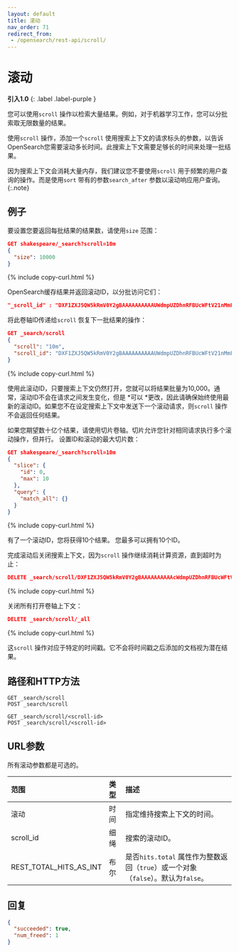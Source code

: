 ```yaml
---
layout: default
title: 滚动
nav_order: 71
redirect_from:
 - /opensearch/rest-api/scroll/
---
```


# 滚动
**引入1.0**
{: .label .label-purple }

您可以使用`scroll` 操作以检索大量结果。例如，对于机器学习工作，您可以分批索取无限数量的结果。

使用`scroll` 操作，添加一个`scroll` 使用搜索上下文的请求标头的参数，以告诉OpenSearch您需要滚动多长时间。此搜索上下文需要足够长的时间来处理一批结果。

因为搜索上下文会消耗大量内存，我们建议您不要使用`scroll` 用于频繁的用户查询的操作。而是使用`sort` 带有的参数`search_after` 参数以滚动响应用户查询。
{:.note}

## 例子

要设置您要返回每批结果的结果数，请使用`size` 范围：

```json
GET shakespeare/_search?scroll=10m
{
  "size": 10000
}
```
{% include copy-curl.html %}

OpenSearch缓存结果并返回滚动ID，以分批访问它们：

```json
"_scroll_id" : "DXF1ZXJ5QW5kRmV0Y2gBAAAAAAAAAAUWdmpUZDhnRFBUcWFtV21nMmFwUGJEQQ=="
```

将此卷轴ID传递给`scroll` 恢复下一批结果的操作：

```json
GET _search/scroll
{
  "scroll": "10m",
  "scroll_id": "DXF1ZXJ5QW5kRmV0Y2gBAAAAAAAAAAUWdmpUZDhnRFBUcWFtV21nMmFwUGJEQQ=="
}
```
{% include copy-curl.html %}

使用此滚动ID，只要搜索上下文仍然打开，您就可以将结果批量为10,000。通常，滚动ID不会在请求之间发生变化，但是 *可以 *更改，因此请确保始终使用最新的滚动ID。如果您不在设定搜索上下文中发送下一个滚动请求，则`scroll` 操作不会返回任何结果。

如果您期望数十亿个结果，请使用切片卷轴。切片允许您针对相同请求执行多个滚动操作，但并行。
设置ID和滚动的最大切片数：

```json
GET shakespeare/_search?scroll=10m
{
  "slice": {
    "id": 0,
    "max": 10
  },
  "query": {
    "match_all": {}
  }
}
```
{% include copy-curl.html %}

有了一个滚动ID，您将获得10个结果。
您最多可以拥有10个ID。

完成滚动后关闭搜索上下文，因为`scroll` 操作继续消耗计算资源，直到超时为止：

```json
DELETE _search/scroll/DXF1ZXJ5QW5kRmV0Y2gBAAAAAAAAAAcWdmpUZDhnRFBUcWFtV21nMmFwUGJEQQ==
```
{% include copy-curl.html %}

关闭所有打开卷轴上下文：

```json
DELETE _search/scroll/_all
```
{% include copy-curl.html %}

这`scroll` 操作对应于特定的时间戳。它不会将时间戳之后添加的文档视为潜在结果。


## 路径和HTTP方法

```
GET _search/scroll
POST _search/scroll
```
```
GET _search/scroll/<scroll-id>
POST _search/scroll/<scroll-id>
```

## URL参数

所有滚动参数都是可选的。

范围| 类型| 描述
:--- | :--- | :---
滚动| 时间| 指定维持搜索上下文的时间。
scroll_id| 细绳| 搜索的滚动ID。
REST_TOTAL_HITS_AS_INT| 布尔| 是否`hits.total` 属性作为整数返回（`true`）或一个对象（`false`）。默认为`false`。

## 回复

```json
{
  "succeeded": true,
  "num_freed": 1
}
```

